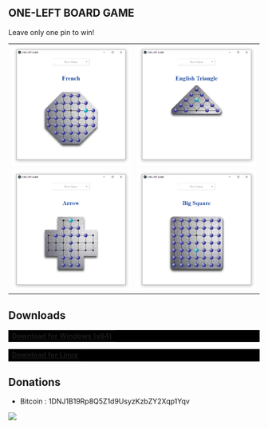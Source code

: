 ONE-LEFT BOARD GAME
---------

Leave only one pin to win!

<table align="center">
  <tr>
<td><img src="/resources/one_left_screenshot.png" width="400"></td>
<td><img src="/resources/one_left_screenshot_2.png" width="400"></td>
    </tr>
    <tr>
<td><img src="/resources/one_left_screenshot_3.png" width="400"></td>
<td><img src="/resources/one_left_screenshot_4.png" width="400"></td>
</td>
  </tr>
</table>

## Downloads
<table style="background:black;color:white;font-weight:bolder"><tr><td>
<a href="https://github.com/drscaon/electron-react-one-left-game/releases/download/v2.0.0/OneLeft.Setup.2.0.0.exe">Download for Windows (x64)</a>
</td></tr></table>
<table style="background:black;color:white;font-weight:bolder"><tr><td>
<a href="https://github.com/drscaon/electron-react-one-left-game/releases/download/v2.0.0/OneLeft.Setup.2.0.0.exe">Download for Linux</a>
</td></tr></table>

## Donations
- Bitcoin : 1DNJ1B19Rp8Q5Z1d9UsyzKzbZY2Xqp1Yqv
<img src="https://blockchain.info/qr?data=1DNJ1B19Rp8Q5Z1d9UsyzKzbZY2Xqp1Yqv&amp;size=150">



